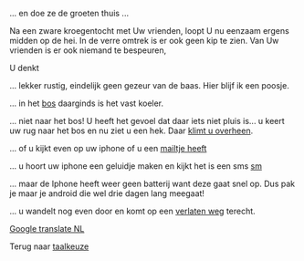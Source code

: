 ... en doe ze de groeten thuis ...

Na een zware kroegentocht met Uw vrienden, loopt U nu eenzaam ergens midden op de hei.
In de verre omtrek is er ook geen kip te zien. Van Uw vrienden is er ook niemand te bespeuren,

U denkt

... lekker rustig, eindelijk geen gezeur van de baas. Hier blijf ik een poosje.

... in het [bos](bos/donker-bos.md) daarginds is het vast koeler.

... niet naar het bos! U heeft het gevoel dat daar iets niet pluis is... 
    u keert uw rug naar het bos en nu ziet u een hek. Daar [klimt u overheen](over-het-hek/hek.md).

... of u kijkt even op uw iphone of u een [mailtje heeft](check-mail/mail.md)

... u hoort uw iphone een geluidje maken en kijkt het is een sms [sm](sms/sms.md)

... maar de Iphone heeft weer geen batterij want deze gaat snel op. 
Dus pak je maar je android die wel drie dagen lang meegaat!

... u wandelt nog even door en komt op een [verlaten weg](verlaten-weg/verlaten-weg.md) terecht.



[Google translate NL](https://translate.google.com/#nl/en/)

Terug naar [taalkeuze](../language.md)
